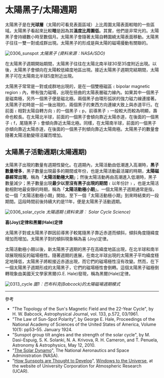 # 太陽黑子/太陽週期

太陽黑子是在**光球層**（太陽的可看見表面區域）上比周圍太陽表面較暗的一些區域。太陽黑子看起來比較**暗**是因為其**溫度比周圍低**。其實，他們是非常光的。太陽黑子會持續數小時至數個月。太陽黑子會隨著太陽自轉圍繞太陽表面移動。太陽黑子往往一雙一對或成群出現。太陽黑子的形成是與太陽的磁場擾動有關聯的。

![0306_sunspot](./static/0306_sunspot.jpg)
*太陽黑子 (資料來源︰NASA/SDO)*

在太陽黑子週期開始期間，太陽黑子往往在太陽北南半球30至35度附近出現。以後，太陽黑子會傾向在太陽較低緯度地區出現。接近太陽黑子週期完結期間，太陽黑子可在太陽南北半球5度附近出現。

太陽黑子常常是一對或成群地出現的，是在一個雙極磁區﹙bipolar magnetic region﹚內，帶有強力磁場，出現在扭曲的太陽表層磁力線內。如果其中一個黑子是磁南極，另外一個黑子便是磁北極。兩個黑子由環形弧狀的強力磁力線連接著。太陽黑子初時是一前一後出現的，兩個黑子的東西方向連線大致上與赤道平行。在前面﹙相對太陽自轉方向﹚的一個黑子﹙p，前導黑子﹚一般較大而較為明顯，壽命也較長。在太陽北半球，前面的一個黑子會傾向靠近太陽赤道，在後面的一個黑子﹙f，尾隨黑子﹚會傾向靠近太陽北極。同樣，在太陽南半球，前面的一個黑子亦傾向靠近太陽赤道，在後面的一個黑子則傾向靠近太陽南極。太陽黑子的數量會隨著太陽活動變得活躍而增加。

## 太陽黑子活動週期(太陽週期)

太陽黑子出現的數量有週期性變化。在週期內，太陽活動由低潮進入高潮時，**黑子數量增多**，黑子數量出現最多的期間或年份，也是太陽活動最活躍的時期，**太陽磁暴經常出現**，稱為「**太陽活動極大期**」；然後太陽活動再由高潮進入低潮時，黑子數量減少；黑子數量出現**最少以至沒有黑子出現的期間**﹙以年份計﹚，也是太陽活動相對地最安靜的時期，稱為「**太陽活動極小期**」。一個太陽黑子週期通常是指，從一個「太陽活動極小期」開始，至下一個「太陽活動極小期」到來時結束的一段期間。這段時間前後持續大約是11年，便是太陽黑子活動週期。

![0306_solar_cycle](./static/0306_solar_cycle.png)
*太陽週期 (資料來源︰ Solar Cycle Science)*

**喜(Joy)定律和黑爾(Hale)定律** 

太陽黑子對或太陽黑子群因前導黑子較尾隨黑子靠近赤道而傾斜，傾斜角度隨緯度增加而增加。太陽黑子對的傾斜現象稱為喜 (Joy)定律。

太陽活動極小期以後，新太陽黑子週期的黑子在高緯度地區出現，在北半球和南半球展現相反的磁場極性。隨著週期的進展，在南北半球出現的太陽黑子平均緯度穩定地降低，太陽黑子將較接近赤道出現，而它們的磁場極性沒有改變。然而，在下一個太陽黑子週期形成的太陽黑子，它們的磁場極性會倒轉。這個太陽黑子磁極倒轉現象由美國天文學家黑爾(G.E. Hale)發現，稱為黑爾(Hale)定律。

![0313_cycle](./static/0313_cycle.jpg) 
*圖1︰巴布科克(Babcock)的太陽磁場週期模式*

---

參考

- "The Topology of the Sun's Magnetic Field and the 22-Year Cycle", by H. W. Babcock, Astrophysical Journal, vol. 133, p.572, 03/1961.
- "The Law of Sun-Spot Polarity", by George E. Hale, Proceedings of the National Academy of Sciences of the United States of America, Volume 10(1): pp53–55. January 1924.
- "Sunspot group tilt angles and the strength of the solar cycle", by M. Dasi-Espuig, S. K. Solanki, N. A. Krivova, R. H. Cameron, and T. Penuela, Astronomy & Astrophysics, May 12, 2010.
- "[The Solar Dynamo](http://solarscience.msfc.nasa.gov/dynamo.shtml)", The National Aeronautics and Space Administration (NASA). 
- "[How Sunspots are Thought to Develop](http://www.windows.ucar.edu/tour/link=/sun/atmosphere/sunspot_form_jpg_image.html)", [Windows to the Universe](http://www.windows2universe.org/spaceweather/images/sunspot_form_jpg_image.html), at the website of University Corporation for Atmospheric Research (UCAR).

